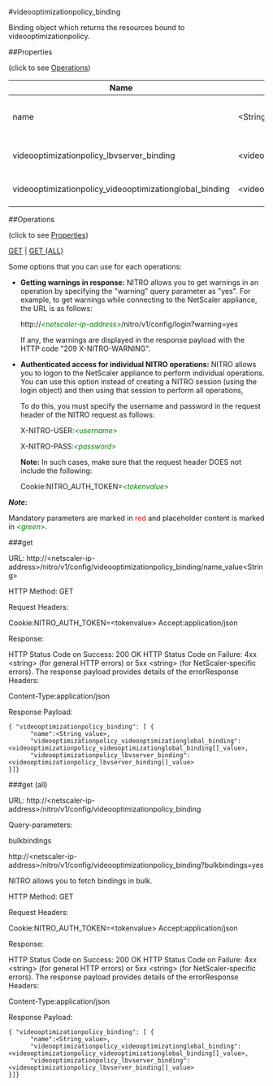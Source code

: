 #videooptimizationpolicy_binding

Binding object which returns the resources bound to videooptimizationpolicy.


##Properties 
<span>(click to see [Operations](#operations))</span>


<table><thead><tr><th>Name</th><th> Data Type</th><th> Permissions</th><th>Description</th></tr></thead><tbody><tr><td>name</td><td>&lt;String></td><td>Read-write</td><td>Name of the video opt policy for which to display settings.Must provide policy name.</td><tr><tr><td>videooptimizationpolicy_lbvserver_binding</td><td>&lt;videooptimizationpolicy_lbvserver_binding[]></td><td>Read-only</td><td>lbvserver that can be bound to videooptimizationpolicy.</td><tr><tr><td>videooptimizationpolicy_videooptimizationglobal_binding</td><td>&lt;videooptimizationpolicy_videooptimizationglobal_binding[]></td><td>Read-only</td><td>videooptimizationglobal that can be bound to videooptimizationpolicy.</td><tr></tbody></table>
##Operations 
<span>(click to see [Properties](#properties))</span>


[GET](#get) | [GET (ALL)](#get-(all))


Some options that you can use for each operations:
<ul><li><p><b>Getting warnings in response:</b> NITRO allows you to get warnings in an operation by specifying the "warning" query parameter as "yes". For example, to get warnings while connecting to the NetScaler appliance, the URL is as follows:</p><p>http://<span style="color:green;font-style:italic;">&lt;netscaler-ip-address&gt;</span>/nitro/v1/config/login?warning=yes</p><p>If any, the warnings are displayed in the response payload with the HTTP code "209 X-NITRO-WARNING".</p></li><li><p><b>Authenticated access for individual NITRO operations:</b> NITRO allows you to logon to the NetScaler appliance to perform individual operations. You can use this option instead of creating a NITRO session (using the login object) and then using that session to perform all operations,</p><p>To do this, you must specify the username and password in the request header of the NITRO request as follows:</p><p>X-NITRO-USER:<span style="color:green;font-style:italic;">&lt;username&gt;</span></p><p>X-NITRO-PASS:<span style="color:green;font-style:italic;">&lt;password&gt;</span></p><p><b>Note:</b> In such cases, make sure that the request header DOES not include the following:</p><p>Cookie:NITRO_AUTH_TOKEN=<span style="color:green;font-style:italic;">&lt;tokenvalue&gt;</span></p></li></ul>



***Note:*** 
Mandatory parameters are marked in <span style="color:#FF0000;">red</span> and placeholder content is marked in <span style="color:green;font-style:italic">&lt;green&gt;</span>.

###get



URL: http://&lt;netscaler-ip-address&gt;/nitro/v1/config/videooptimizationpolicy_binding/name_value&lt;String&gt;
HTTP Method: GET
Request Headers:

Cookie:NITRO_AUTH_TOKEN=&lt;tokenvalue&gt;Accept:application/json

Response:
HTTP Status Code on Success: 200 OKHTTP Status Code on Failure: 4xx &lt;string&gt; (for general HTTP errors) or 5xx &lt;string&gt; (for NetScaler-specific errors). The response payload provides details of the errorResponse Headers:

Content-Type:application/json

Response Payload: ```{ "videooptimizationpolicy_binding": [ {      "name":<String_value>,      "videooptimizationpolicy_videooptimizationglobal_binding":<videooptimizationpolicy_videooptimizationglobal_binding[]_value>,      "videooptimizationpolicy_lbvserver_binding":<videooptimizationpolicy_lbvserver_binding[]_value>}]}```



###get (all)



URL: http://&lt;netscaler-ip-address&gt;/nitro/v1/config/videooptimizationpolicy_binding
Query-parameters:
bulkbindings
http://&lt;netscaler-ip-address&gt;/nitro/v1/config/videooptimizationpolicy_binding?bulkbindings=yes
NITRO allows you to fetch bindings in bulk.



HTTP Method: GET
Request Headers:

Cookie:NITRO_AUTH_TOKEN=&lt;tokenvalue&gt;Accept:application/json

Response:
HTTP Status Code on Success: 200 OKHTTP Status Code on Failure: 4xx &lt;string&gt; (for general HTTP errors) or 5xx &lt;string&gt; (for NetScaler-specific errors). The response payload provides details of the errorResponse Headers:

Content-Type:application/json

Response Payload: ```{ "videooptimizationpolicy_binding": [ {      "name":<String_value>,      "videooptimizationpolicy_videooptimizationglobal_binding":<videooptimizationpolicy_videooptimizationglobal_binding[]_value>,      "videooptimizationpolicy_lbvserver_binding":<videooptimizationpolicy_lbvserver_binding[]_value>}]}```




